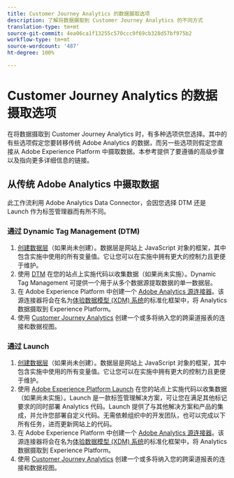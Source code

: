 ```yaml
---
title: Customer Journey Analytics 的数据摄取选项
description: 了解将数据摄取到 Customer Journey Analytics 的不同方式
translation-type: tm+mt
source-git-commit: 4ea06ca1f13255c570ccc9f69cb328d57bf975b2
workflow-type: tm+mt
source-wordcount: '487'
ht-degree: 100%

---
```



# Customer Journey Analytics 的数据摄取选项

在将数据摄取到 Customer Journey Analytics 时，有多种选项供您选择。其中的有些选项假定您要转移传统 Adobe Analytics 的数据，而另一些选项则假定您直接从 Adobe Experience Platform 中摄取数据。本参考提供了要遵循的高级步骤以及指向更多详细信息的链接。

## 从传统 Adobe Analytics 中摄取数据

此工作流利用 Adobe Analytics Data Connector，会因您选择 DTM 还是 Launch 作为标签管理器而有所不同。

### 通过 Dynamic Tag Management (DTM)

1. [创建数据层](https://docs.adobe.com/content/help/zh-Hans/analytics/implementation/prepare/data-layer.html)（如果尚未创建）。数据层是网站上 JavaScript 对象的框架，其中包含实施中使用的所有变量值。它让您可以在实施中拥有更大的控制力且更便于维护。
1. 使用 [DTM](https://docs.adobe.com/content/help/zh-Hans/analytics/implementation/other/dtm/dtm-implementation-overview.html) 在您的站点上实施代码以收集数据（如果尚未实施）。Dynamic Tag Management 可提供一个用于从多个数据源提取数据的单一数据层。
1. 在 Adobe Experience Platform 中创建一个 [Adobe Analytics 源连接器](https://docs.adobe.com/content/help/zh-Hans/experience-platform/sources/ui-tutorials/create/adobe-applications/analytics.html)。该源连接器将会在名为[体验数据模型 (XDM) 系统](https://docs.adobe.com/content/help/zh-Hans/experience-platform/xdm/home.html)的标准化框架中，将 Analytics 数据摄取到 Experience Platform。
1. 使用 [Customer Journey Analytics](https://docs.adobe.com/content/help/zh-Hans/analytics-platform/using/cja-overview/cja-getting-started.html) 创建一个或多将纳入您的跨渠道报表的连接和数据视图。

### 通过 Launch

1. [创建数据层](https://docs.adobe.com/content/help/en/analytics/implementation/prepare/data-layer.html)（如果尚未创建）。数据层是网站上 JavaScript 对象的框架，其中包含实施中使用的所有变量值。它让您可以在实施中拥有更大的控制力且更便于维护。
1. 使用 [Adobe Experience Platform Launch](https://docs.adobe.com/content/help/zh-Hans/analytics/implementation/launch/overview.html) 在您的站点上实施代码以收集数据（如果尚未实施）。Launch 是一款标签管理解决方案，可让您在满足其他标记要求的同时部署 Analytics 代码。Launch 提供了与其他解决方案和产品的集成，并允许您部署自定义代码。无需依赖组织中的开发团队，也可以完成以下所有任务，进而更新网站上的代码。
1. 在 Adobe Experience Platform 中创建一个 [Adobe Analytics 源连接器](https://docs.adobe.com/content/help/en/experience-platform/sources/ui-tutorials/create/adobe-applications/analytics.html)。该源连接器将会在名为[体验数据模型 (XDM) 系统](https://docs.adobe.com/content/help/en/experience-platform/xdm/home.html)的标准化框架中，将 Analytics 数据摄取到 Experience Platform。
1. 使用 [Customer Journey Analytics](https://docs.adobe.com/content/help/en/analytics-platform/using/cja-overview/cja-getting-started.html) 创建一个或多将纳入您的跨渠道报表的连接和数据视图。
